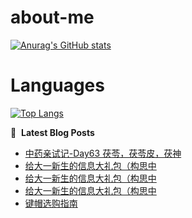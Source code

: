 # about-me
[![Anurag's GitHub stats](https://github-readme-stats.vercel.app/api?username=whitewatercn)](https://github.com/anuraghazra/github-readme-stats)

# Languages
[![Top Langs](https://github-readme-stats.vercel.app/api/top-langs/?username=whitewatercn)](https://github.com/anuraghazra/github-readme-stats)

📕 &nbsp;**Latest Blog Posts**
<!-- BLOG-POST-LIST:START -->
- [中药亲试记-Day63 茯苓，茯苓皮，茯神](https://forum.beginner.center/t/topic/1286/1)
- [给大一新生的信息大礼包（构思中](https://forum.beginner.center/t/topic/1285/4)
- [给大一新生的信息大礼包（构思中](https://forum.beginner.center/t/topic/1285/3)
- [给大一新生的信息大礼包（构思中](https://forum.beginner.center/t/topic/1285/2)
- [键帽选购指南](https://forum.beginner.center/t/topic/1284/1)
<!-- BLOG-POST-LIST:END -->
